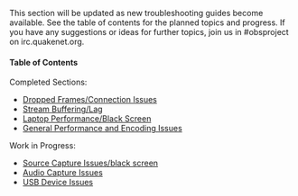 This section will be updated as new troubleshooting guides become available. See the table of contents for the planned topics and progress. If you have any suggestions or ideas for further topics, join us in #obsproject on irc.quakenet.org.

#### Table of Contents

Completed Sections:
* [Dropped Frames/Connection Issues](https://github.com/jp9000/obs-studio/wiki/Dropped-Frames-And-General-Connection-Issues)
* [Stream Buffering/Lag](https://github.com/jp9000/obs-studio/wiki/Stream-Buffering-Issues)
* [Laptop Performance/Black Screen](https://github.com/jp9000/obs-studio/wiki/Laptop-Performance-Issues)
* [General Performance and Encoding Issues](https://github.com/jp9000/obs-studio/wiki/General-Performance-And-Encoding-Issues)

Work in Progress:
* [Source Capture Issues/black screen](#source-capture-issues)
* [Audio Capture Issues](#audio-capture-issues)
* [USB Device Issues](#usb-device-issues)
